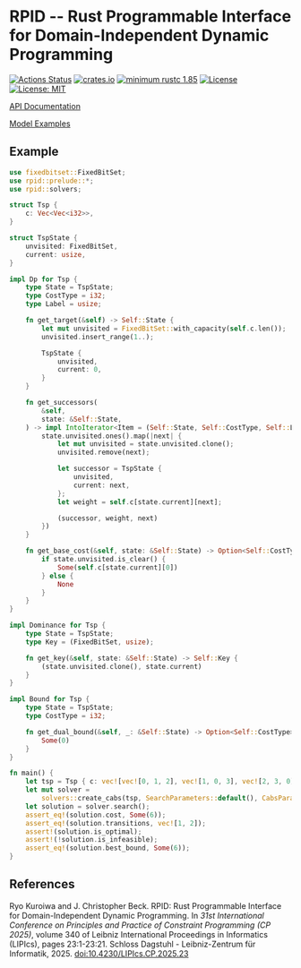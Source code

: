 # RPID -- Rust Programmable Interface for Domain-Independent Dynamic Programming

[![Actions Status](https://img.shields.io/github/actions/workflow/status/domain-independent-dp/rpid/test.yaml?branch=main&logo=github&style=flat-square)](https://github.com/domain-independent-dp/rpid/actions)
[![crates.io](https://img.shields.io/crates/v/rpid)](https://crates.io/crates/rpid)
[![minimum rustc 1.85](https://img.shields.io/badge/rustc-1.85+-blue.svg)](https://rust-lang.github.io/rfcs/2495-min-rust-version.html)
[![License](https://img.shields.io/badge/License-Apache%202.0-blue.svg)](https://opensource.org/licenses/Apache-2.0)
[![License: MIT](https://img.shields.io/badge/License-MIT-yellow.svg)](https://opensource.org/licenses/MIT)

[API Documentation](https://docs.rs/rpid)

[Model Examples](https://github.com/Kurorororo/didp-rust-models)

## Example

```rust
use fixedbitset::FixedBitSet;
use rpid::prelude::*;
use rpid::solvers;

struct Tsp {
    c: Vec<Vec<i32>>,
}

struct TspState {
    unvisited: FixedBitSet,
    current: usize,
}

impl Dp for Tsp {
    type State = TspState;
    type CostType = i32;
    type Label = usize;

    fn get_target(&self) -> Self::State {
        let mut unvisited = FixedBitSet::with_capacity(self.c.len());
        unvisited.insert_range(1..);

        TspState {
            unvisited,
            current: 0,
        }
    }

    fn get_successors(
        &self,
        state: &Self::State,
    ) -> impl IntoIterator<Item = (Self::State, Self::CostType, Self::Label)> {
        state.unvisited.ones().map(|next| {
            let mut unvisited = state.unvisited.clone();
            unvisited.remove(next);

            let successor = TspState {
                unvisited,
                current: next,
            };
            let weight = self.c[state.current][next];

            (successor, weight, next)
        })
    }

    fn get_base_cost(&self, state: &Self::State) -> Option<Self::CostType> {
        if state.unvisited.is_clear() {
            Some(self.c[state.current][0])
        } else {
            None
        }
    }
}

impl Dominance for Tsp {
    type State = TspState;
    type Key = (FixedBitSet, usize);

    fn get_key(&self, state: &Self::State) -> Self::Key {
        (state.unvisited.clone(), state.current)
    }
}

impl Bound for Tsp {
    type State = TspState;
    type CostType = i32;

    fn get_dual_bound(&self, _: &Self::State) -> Option<Self::CostType> {
        Some(0)
    }
}

fn main() {
    let tsp = Tsp { c: vec![vec![0, 1, 2], vec![1, 0, 3], vec![2, 3, 0]] };
    let mut solver =
        solvers::create_cabs(tsp, SearchParameters::default(), CabsParameters::default());
    let solution = solver.search();
    assert_eq!(solution.cost, Some(6));
    assert_eq!(solution.transitions, vec![1, 2]);
    assert!(solution.is_optimal);
    assert!(!solution.is_infeasible);
    assert_eq!(solution.best_bound, Some(6));
}
```

## References

Ryo Kuroiwa and J. Christopher Beck. RPID: Rust Programmable Interface for Domain-Independent Dynamic Programming. In *31st International Conference on Principles and Practice of Constraint Programming (CP 2025)*, volume 340 of Leibniz International Proceedings in Informatics (LIPIcs), pages 23:1-23:21. Schloss Dagstuhl - Leibniz-Zentrum für Informatik, 2025. [doi:10.4230/LIPIcs.CP.2025.23](https://doi.org/10.4230/LIPIcs.CP.2025.23)
